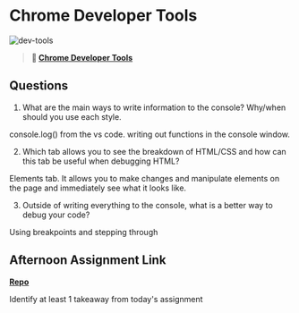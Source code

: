 # Chrome Developer Tools

![dev-tools](https://bcw.blob.core.windows.net/public/img/lesson-images/4571780153354770)

> **📖 [Chrome Developer Tools](https://codeworksacademy.com/fs-student-guide/resources/wk2/03-Chrome-Dev-Tools)**

## Questions

1. What are the main ways to write information to the console? Why/when should you use each style.

console.log() from the vs code. writing out functions in the console window.

2. Which tab allows you to see the breakdown of HTML/CSS and how can this tab be useful when debugging HTML?

Elements tab. It allows you to make changes and manipulate elements on the page and immediately see what it looks like.

3. Outside of writing everything to the console, what is a better way to debug your code?

Using breakpoints and stepping through

## Afternoon Assignment Link

**[Repo](https://github.com/KellyWemmer/ice-cream-parlor)**

Identify at least 1 takeaway from today's assignment
